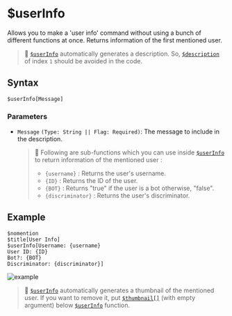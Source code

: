 # $userInfo
Allows you to make a 'user info' command without using a bunch of different functions at once. Returns information of the first mentioned user.

> 📌 [`$userInfo`](./userInfo.md) automatically generates a description. So, [`$description`](./description.md) of index `1` should be avoided in the code.

## Syntax
```
$userInfo[Message]
```

### Parameters
- `Message` `(Type: String || Flag: Required)`: The message to include in the description.

   > 📌 Following are sub-functions which you can use inside [`$userInfo`](./userInfo.md) to return information of the mentioned user :
   > - `{username}` : Returns the user's username.
   > - `{ID}` : Returns the ID of the user.
   > - `{BOT}` : Returns "true" if the user is a bot otherwise, "false".
   > - `{discriminator}` : Returns the user's discriminator.

## Example
```
$nomention
$title[User Info]
$userInfo[Username: {username}
User ID: {ID}
Bot?: {BOT}
Discriminator: {discriminator}]
```
![example](https://user-images.githubusercontent.com/69215413/122833288-b6597c80-d2ba-11eb-88b8-9d1d5368b4f5.png)

> 📌 [`$userInfo`](./userInfo.md) automatically generates a thumbnail of the mentioned user. If you want to remove it, put [`$thumbnail[]`](./thumbnail.md) (with empty argument) below [`$userInfo`](./userInfo.md) function.
